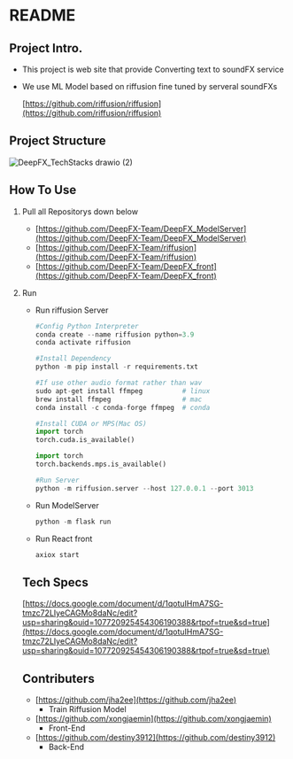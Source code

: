 # README

## Project Intro.

- This project is web site that provide Converting text to soundFX service
- We use ML Model based on riffusion fine tuned by serveral soundFXs
    
    [https://github.com/riffusion/riffusion](https://github.com/riffusion/riffusion)
    

## Project Structure

![DeepFX_TechStacks drawio (2)](https://user-images.githubusercontent.com/74547868/217707984-b3949df0-262e-4409-acfc-83092953d704.png)

## How To Use

1. Pull all Repositorys down below
    - [https://github.com/DeepFX-Team/DeepFX_ModelServer](https://github.com/DeepFX-Team/DeepFX_ModelServer)
    - [https://github.com/DeepFX-Team/riffusion](https://github.com/DeepFX-Team/riffusion)
    - [https://github.com/DeepFX-Team/DeepFX_front](https://github.com/DeepFX-Team/DeepFX_front)
2. Run
    - Run riffusion Server
        
        ```python
        #Config Python Interpreter
        conda create --name riffusion python=3.9
        conda activate riffusion
        
        #Install Dependency
        python -m pip install -r requirements.txt
        
        #If use other audio format rather than wav
        sudo apt-get install ffmpeg          # linux
        brew install ffmpeg                  # mac
        conda install -c conda-forge ffmpeg  # conda
        
        #Install CUDA or MPS(Mac OS)
        import torch
        torch.cuda.is_available()
        
        import torch
        torch.backends.mps.is_available()
        
        #Run Server
        python -m riffusion.server --host 127.0.0.1 --port 3013
        ```
        
    - Run ModelServer
        
        ```python
        python -m flask run
        ```
        
    - Run React front
        
        ```python
        axiox start
        ```
        
    
    ## Tech Specs
    
    [https://docs.google.com/document/d/1qotuIHmA7SG-tmzc72LIyeCAGMo8daNc/edit?usp=sharing&ouid=107720925454306190388&rtpof=true&sd=true](https://docs.google.com/document/d/1qotuIHmA7SG-tmzc72LIyeCAGMo8daNc/edit?usp=sharing&ouid=107720925454306190388&rtpof=true&sd=true)
    
    ## Contributers
    
    - [https://github.com/jha2ee](https://github.com/jha2ee)
        - Train Riffusion Model
    - [https://github.com/xongjaemin](https://github.com/xongjaemin)
        - Front-End
    - [https://github.com/destiny3912](https://github.com/destiny3912)
        - Back-End
